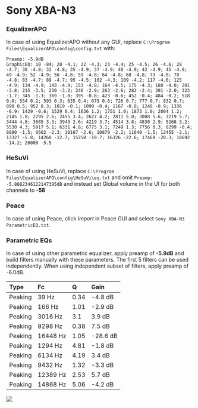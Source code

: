 # Sony XBA-N3

### EqualizerAPO
In case of using EqualizerAPO without any GUI, replace `C:\Program Files\EqualizerAPO\config\config.txt`
with:
```
Preamp: -5.9dB
GraphicEQ: 10 -84; 20 -4.1; 22 -4.3; 23 -4.4; 25 -4.5; 26 -4.6; 28 -4.7; 30 -4.8; 32 -4.8; 35 -4.9; 37 -4.9; 40 -4.9; 42 -4.9; 45 -4.9; 49 -4.9; 52 -4.9; 56 -4.8; 59 -4.8; 64 -4.8; 68 -4.8; 73 -4.8; 78 -4.8; 83 -4.7; 89 -4.7; 95 -4.5; 102 -4.3; 109 -4.2; 117 -4.6; 125 -4.9; 134 -4.9; 143 -4.9; 153 -4.8; 164 -4.5; 175 -4.3; 188 -4.0; 201 -3.8; 215 -3.5; 230 -3.2; 246 -2.9; 263 -2.6; 282 -2.4; 301 -2.0; 323 -1.7; 345 -1.3; 369 -1.0; 395 -0.8; 423 -0.6; 452 -0.4; 484 -0.2; 518 0.0; 554 0.2; 593 0.3; 635 0.4; 679 0.6; 726 0.7; 777 0.7; 832 0.7; 890 0.5; 952 0.3; 1019 -0.1; 1090 -0.4; 1167 -0.8; 1248 -0.9; 1336 -0.9; 1429 -0.6; 1529 0.4; 1636 1.2; 1751 1.0; 1873 1.0; 2004 1.2; 2145 1.8; 2295 2.6; 2455 3.4; 2627 4.2; 2811 5.0; 3008 5.6; 3219 5.7; 3444 4.8; 3685 3.3; 3943 2.6; 4219 3.7; 4514 3.8; 4830 2.9; 5168 3.2; 5530 4.3; 5917 5.1; 6331 4.8; 6775 3.1; 7249 1.3; 7756 0.3; 8299 -0.4; 8880 -1.5; 9502 -2.3; 10167 -2.6; 10879 -2.2; 11640 -1.5; 12455 -2.1; 13327 -5.8; 14260 -12.7; 15258 -19.7; 16326 -22.6; 17469 -20.3; 18692 -14.2; 20000 -5.5
```

### HeSuVi
In case of using HeSuVi, replace `C:\Program Files\EqualizerAPO\config\HeSuVi\eq.txt` and omit `Preamp:
-5.8682346122147395dB` and instead set Global volume in the UI for both channels to **-58**

### Peace
In case of using Peace, click *Import* in Peace GUI and select `Sony XBA-N3 ParametricEQ.txt`.

### Parametric EQs
In case of using other parametric equalizer, apply preamp of **-5.9dB** and build filters manually
with these parameters. The first 5 filters can be used independently.
When using independent subset of filters, apply preamp of -6.0dB.

| Type    | Fc       |    Q | Gain     |
|:--------|:---------|:-----|:---------|
| Peaking | 39 Hz    | 0.34 | -4.8 dB  |
| Peaking | 166 Hz   | 1.01 | -2.9 dB  |
| Peaking | 3016 Hz  | 3.1  | 3.9 dB   |
| Peaking | 9298 Hz  | 0.38 | 7.5 dB   |
| Peaking | 16448 Hz | 1.05 | -28.6 dB |
| Peaking | 1294 Hz  | 4.81 | -1.8 dB  |
| Peaking | 6134 Hz  | 4.19 | 3.4 dB   |
| Peaking | 9432 Hz  | 1.32 | -3.3 dB  |
| Peaking | 12389 Hz | 2.53 | 5.7 dB   |
| Peaking | 14868 Hz | 5.06 | -4.2 dB  |

![](https://raw.githubusercontent.com/jaakkopasanen/AutoEq/master/results/oratory1990/harman_in-ear_2017-1/Sony%20XBA-N3/Sony%20XBA-N3.png)